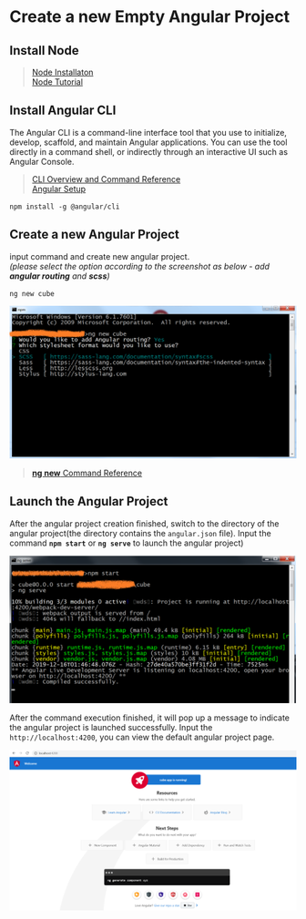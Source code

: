 # Create a new Empty Angular Project

## Install Node
  
  > [Node Installaton](https://nodejs.org/en/)  
  > [Node Tutorial](https://www.runoob.com/nodejs/nodejs-tutorial.html)  

## Install Angular CLI  

The Angular CLI is a command-line interface tool that you use to initialize, develop, scaffold, and maintain Angular applications. You can use the tool directly in a command shell, or indirectly through an interactive UI such as Angular Console.

  > [CLI Overview and Command Reference](https://angular.io/guide/setup-local)  
  > [Angular Setup](https://angular.io/guide/setup-local)

``` node
npm install -g @angular/cli
```

## Create a new Angular Project  

  input command and create new angular project.  
  _(please select the option according to the screenshot as below - add **angular routing** and **scss**)_

```node
ng new cube
```  

![init angular](./images/create.png)
  > [__ng new__ Command Reference](https://angular.io/cli/new)

## Launch the Angular Project

  After the angular project creation finished, switch to the directory of the angular project(the directory contains the `angular.json` file). Input the command **`npm start`** or **`ng serve`** to launch the angular project)

![angular launch](./images/angular_launch.png)

  After the command execution finished, it will pop up a message to indicate the angular project is launched successfully. Input the `http://localhost:4200`, you can view the default angular project page.

![angular default page](./images/default_page.png)
